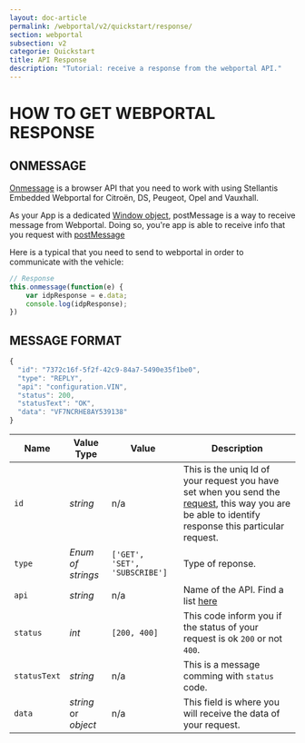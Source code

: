 ```yaml
---
layout: doc-article
permalink: /webportal/v2/quickstart/response/
section: webportal
subsection: v2
categorie: Quickstart
title: API Response
description: "Tutorial: receive a response from the webportal API."
---
```


# HOW TO GET WEBPORTAL RESPONSE

## ONMESSAGE

[Onmessage](https://developer.mozilla.org/en-US/docs/Web/API/WindowEventHandlers/onmessage) is a browser API that you need to work with using Stellantis Embedded Webportal for Citroën, DS, Peugeot, Opel and Vauxhall.

As your App is a dedicated [Window object](https://developer.mozilla.org/en-US/docs/Web/API/Window), postMessage is a way to receive message from Webportal. Doing so, you're app is able to receive info that you request with [postMessage]({{site.baseurl}}/webportal/v2/quickstart/request/#article)

Here is a typical  that you need to send to webportal in order to communicate with the vehicle:

```js
// Response
this.onmessage(function(e) {
	var idpResponse = e.data;
	console.log(idpResponse);
})
```

## MESSAGE FORMAT

```js
{
  "id": "7372c16f-5f2f-42c9-84a7-5490e35f1be0",
  "type": "REPLY",
  "api": "configuration.VIN",
  "status": 200,
  "statusText": "OK",
  "data": "VF7NCRHE8AY539138"
}
```

Name| Value Type|Value|Description
-|-|-|-
`id`|*string* |n/a |This is the uniq Id of your request you have set when you send the [request]({{site.baseurl}}/webportal/v2/quickstart/response/#article), this way you are be able to identify response this particular request.
`type`|*Enum of strings* |`['GET', 'SET', 'SUBSCRIBE']` | Type of reponse. 
`api`|*string* |n/a| Name of the API. Find a list [here]({{site.baseurl}}/webportal/v2/api-reference/list/#article)
`status`|*int* | `[200, 400]` | This code inform you if the status of your request is ok `200` or not `400`. 
`statusText`|*string* | n/a| This is a message comming with `status` code.
`data`|*string* or *object* |n/a| This field is where you will receive the data of your request.

